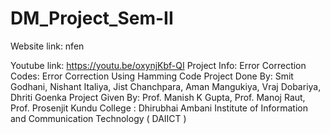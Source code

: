 # DM_Project_Sem-II
Website link: nfen

Youtube link: https://youtu.be/oxynjKbf-QI
Project Info: Error Correction Codes: Error Correction Using Hamming Code
Project Done By: Smit Godhani, Nishant Italiya, Jist Chanchpara, Aman Mangukiya, Vraj Dobariya, Dhriti Goenka
Project Given By: Prof. Manish K Gupta, Prof. Manoj Raut, Prof. Prosenjit Kundu
College : Dhirubhai Ambani Institute of Information and Communication Technology ( DAIICT )
